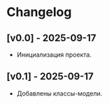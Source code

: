 # Changelog

## [v0.0] - 2025-09-17
- Инициализация проекта.

## [v0.1] - 2025-09-17
- Добавлены классы-модели.
